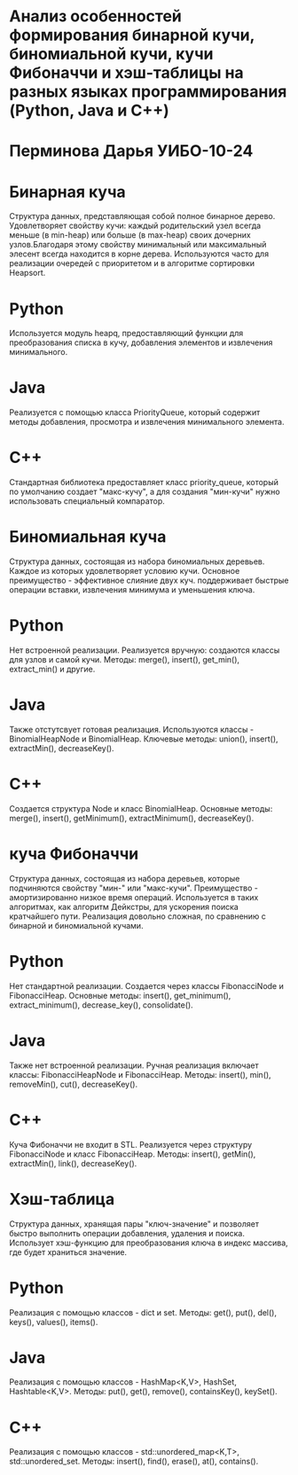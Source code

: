 # Анализ особенностей формирования бинарной кучи, биномиальной кучи, кучи Фибоначчи и хэш-таблицы на разных языках программирования (Python, Java и C++) 
# Перминова Дарья УИБО-10-24
# Бинарная куча 
Структура данных, представляющая собой полное бинарное дерево. Удовлетворяет свойству кучи: каждый родительский узел всегда меньше (в min-heap) или больше (в max-heap) своих дочерних узлов.Благодаря этому свойству минимальный или максимальный элесент всегда находится в корне дерева. Используются часто для реализации очередей с приоритетом и в алгоритме сортировки Heapsort. 
# Python 
Используется модуль heapq, предоставляющий функции для преобразования списка в кучу, добавления элементов и извлечения минимального.
# Java
Реализуется с помощью класса PriorityQueue, который содержит методы добавления, просмотра и извлечения минимального элемента.
# С++
Стандартная библиотека предоставляет класс priority_queue, который по умолчанию создает "макс-кучу", а для создания "мин-кучи" нужно использовать специальный компаратор.
# Биномиальная куча 
Структура данных, состоящая из набора биномиальных деревьев. Каждое из которых удовлетворяет условию кучи. Основное преимущество - эффективное слияние двух куч. поддерживает быстрые операции вставки, извлечения минимума и уменьшения ключа.
# Python
Нет встроенной реализации. Реализуется вручную: создаются классы для узлов и самой кучи. Методы: merge(), insert(), get_min(), extract_min() и другие.
# Java
Также отстутсвует готовая реализация. Используются классы - BinomialHeapNode и BinomialHeap. Ключевые методы: union(), insert(), extractMin(), decreaseKey(). 
# C++
Создается структура Node и класс BinomialHeap. Основные методы: merge(), insert(), getMinimum(), extractMinimum(), decreaseKey().
# куча Фибоначчи
Структура данных, состоящая из набора деревьев, которые подчиняются свойству "мин-" или "макс-кучи". Преимущество - амортизированно низкое время операций. Используется в таких алгоритмах, как алгоритм Дейкстры, для ускорения поиска кратчайшего пути. Реализация довольно сложная, по сравнению с бинарной и биномиальной кучами.
# Python
Нет стандартной реализации. Создается через классы FibonacciNode и FibonacciHeap. Основные методы: insert(), get_minimum(), extract_minimum(), decrease_key(), consolidate().
# Java
Также нет встроенной реализации. Ручная реализация включает классы: FibonacciHeapNode и FibonacciHeap. Методы: insert(), min(), removeMin(), cut(), decreaseKey().
# C++ 
Куча Фибоначчи не входит в STL. Реализуется через структуру FibonacciNode и класс FibonacciHeap. Методы: insert(), getMin(), extractMin(), link(), decreaseKey().
# Хэш-таблица
Структура данных, хранящая пары "ключ-значение" и позволяет быстро выполнить операции добавления, удаления и поиска. Использует хэш-функцию для преобразования ключа в индекс массива, где будет храниться значение.
# Python
Реализация с помощью классов - dict и set. Методы: get(), put(), del(), keys(), values(), items().
# Java
Реализация с помощью классов - HashMap<K,V>, HashSet<T>, Hashtable<K,V>. Методы: put(), get(), remove(), containsKey(), keySet().
# C++
Реализация с помощью классов - std::unordered_map<K,T>, std::unordered_set<T>. Методы: insert(), find(), erase(), at(), contains().
